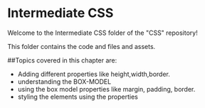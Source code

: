 # Intermediate CSS

Welcome to the Intermediate CSS folder of the "CSS" repository!

This folder contains the code and files and assets.

##Topics covered in this chapter are:

  - Adding different properties like height,width,border.
  - understanding the BOX-MODEL
  - using the box model properties like margin, padding, border.
  - styling the elements using the properties